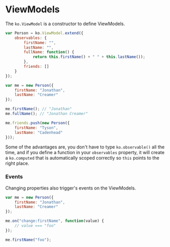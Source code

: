 # ViewModels

The `ko.ViewModel` is a constructor to define ViewModels.

```js
var Person = ko.ViewModel.extend({
    observables: {
        firstName: "",
        lastName: "",
        fullName: function() {
            return this.firstName() + " " + this.lastName());            
        },
        friends: []
    }
});

var me = new Person({
    firstName: "Jonathan",
    lastName: "Creamer"
});

me.firstName(); // "Jonathan"
me.fullName(); // "Jonathan Creamer"

me.friends.push(new Person({
    firstName: "Tyson",
    lastName: "Cadenhead"
}));
```

Some of the advantages are, you don't have to type `ko.observable()` all the time, and if you define a function in your `observables` property, it will create a `ko.computed` that is automatically scoped correctly so `this` points to the right place. 

### Events
Changing properties also trigger's events on the ViewModels.

```js
var me = new Person({
    firstName: "Jonathan",
    lastName: "Creamer"
});

me.on("change:firstName", function(value) {
    // value === "foo"
});

me.firstName("foo");
```